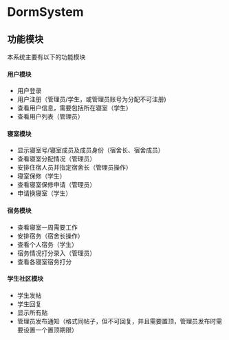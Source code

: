 # DormSystem

## 功能模块

本系统主要有以下的功能模块

#### 用户模块

- 用户登录
- 用户注册（管理员/学生，或管理员账号为分配不可注册)
- 查看用户信息，需要包括所在寝室（学生）
- 查看用户列表（管理员）

#### 寝室模块

- 显示寝室号/寝室成员及成员身份（宿舍长、宿舍成员）
- 查看寝室分配情况（管理员）
- 安排住宿人员并指定宿舍长（管理员操作）
- 寝室保修（学生）
- 查看寝室保修申请（管理员）
- 申请换寝室（学生）

#### 宿务模块

- 查看寝室一周需要工作
- 安排宿务（宿舍长操作）
- 查看个人宿务（学生）
- 宿务情况打分录入（管理员）
- 查看各寝室宿务打分

#### 学生社区模块

- 学生发帖
- 学生回复
- 显示所有贴
- 管理员发布通知（格式同帖子，但不可回复，并且需要置顶，管理员发布时需要设置一个置顶期限）

